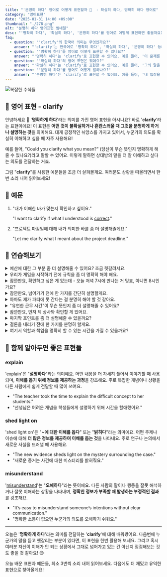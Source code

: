```yaml
---
title: "'분명히 하다' 영어로 어떻게 표현할까 🎯  - 확실히 하다, 명확히 하다 영어로"
category: "영어표현"
date: "2025-01-31 14:00 +09:00"
thumbnail: "./278.png"
alt: "분명히 하다 영어표현 썸네일"
desc: "'명확히 하다', '확실히 하다', '분명히 하다'를 영어로 어떻게 표현하면 좋을까요? '이 문제를 명확히 해줘'는 어떤 식으로 말할 수 있을까요? '그의 말을 확실히 하고 싶어'는 어떻게 표현할 수 있을까요? '내 입장을 분명히 하고 싶어'는 영어로 어떻게 말할 수 있을까요? 이러한 표현을 영어로 배우는 법을 알아봅시다. 다양한 예문을 통해서 연습하고 본인의 표현으로 만들어 보세요."
faq:
  - question: "'clarify'의 한국어 의미는 무엇인가요?"
    answer: "'clarify'는 한국어로 '명확히 하다', '확실히 하다', '분명히 하다' 등의 의미를 가지고 있어요."
  - question: "'명확히 하다'를 영어로 어떻게 표현할 수 있나요?"
    answer: "'명확히 하다'는 'clarify'로 표현할 수 있어요. 예를 들어, '이 문제를 명확히 해줘'는 'Please clarify this issue'로 말할 수 있죠."
  - question: "'확실히 하다'의 영어 표현은 뭐예요?"
    answer: "'확실히 하다'는 'clarify'로 표현할 수 있어요. 예를 들어, '그의 말을 확실히 하고 싶어'는 'I want to clarify what he said'로 말할 수 있어요."
  - question: "'분명히 하다'를 영어로 어떻게 말하나요?"
    answer: "'분명히 하다'는 'clarify'로 표현할 수 있어요. 예를 들어, '내 입장을 분명히 하고 싶어'는 'I want to clarify my position'으로 표현할 수 있답니다."
---
```


![복잡한 수식들](./278-1.jpg)

## 🌟 영어 표현 - clarify

안녕하세요 👋 '**명확하게 하다**'라는 의미를 가진 영어 표현을 아시나요? 바로 '**clarify**'라는 표현이에요! 이 표현은 **어떤 것이 불확실하거나 혼란스러울 때 그것을 분명하게 하거나 설명하는 것**을 의미해요. 대개 긍정적인 뉘앙스를 가지고 있어서, 누군가의 의도를 확실히 이해하고 싶을 때 자주 사용해요!

<script async src="https://pagead2.googlesyndication.com/pagead/js/adsbygoogle.js?client=ca-pub-1465612013356152"
     crossorigin="anonymous"></script>
<!-- engple-horizontal-ad -->

<ins class="adsbygoogle"
     style="display:block"
     data-ad-client="ca-pub-1465612013356152"
     data-ad-slot="2106896038"
     data-ad-format="auto"
     data-full-width-responsive="true"></ins>

<script>
     (adsbygoogle = window.adsbygoogle || []).push({});
</script>

예를 들어, "Could you clarify what you mean?" (당신이 무슨 뜻인지 명확하게 해줄 수 있나요?)라고 말할 수 있어요. 이렇게 말하면 상대방의 말을 더 잘 이해하고 싶다는 의도를 전달하는 거죠.

그럼 "**clarify**"를 사용한 예문들을 조금 더 살펴볼게요. 여러분도 상황을 떠올리면서 한 번 소리 내어 읽어보세요!

## 📖 예문

1. "내가 이해한 바가 맞는지 확인하고 싶어요."

   "I want to clarify if what I understood is [correct](/blog/in-english/288.correct/)."

2. "프로젝트 마감일에 대해 내가 의미한 바를 좀 더 설명해줄게요."

   "Let me clarify what I meant about the project deadline."

## 💬 연습해보기

<details>
<summary>예산에 대한 그 부분 좀 더 설명해줄 수 있어요? 조금 헷갈려서요.</summary>
<span>Could you clarify that point about the budget? I'm a bit confused.</span>
</details>

<details>
<summary>우리가 게임을 시작하기 전에 규칙을 좀 더 명확히 해야 해요.</summary>
<span>We need to clarify the rules before we start playing.</span>
</details>

<details>
<summary>잠깐만요, 확인하고 싶은 게 있는데 - 오늘 저녁 7시에 만나는 거 맞죠, 아니면 8시인가요?</summary>
<span>Hey, just to clarify - are we meeting at 7 or 8 tonight?</span>
</details>

<details>
<summary>잠깐만요, 넘어가기 전에 한 가지를 간단히 설명할게요.</summary>
<span>Hold on, let me clarify something real quick before we move on.</span>
</details>

<details>
<summary>아마도 제가 파티에 못 간다는 걸 분명히 해야 할 것 같아요.</summary>
<span>I should probably clarify that I won't be able to <a href="/blog/in-english/244.make-it/">make it</a> to the party.</span>
</details>

<details>
<summary>"유연한 근무 시간"이 무슨 뜻인지 좀 더 설명해줄 수 있어요?</summary>
<span>Can you clarify what you mean by "flexible hours"?</span>
</details>

<details>
<summary>잠깐만요, 먼저 제 상사와 확인할 게 있어요.</summary>
<span>Hang on, I need to clarify something with my boss first.</span>
</details>

<details>
<summary>마지막 포인트를 좀 더 설명해줄 수 있을까요?</summary>
<span><a href="/blog/in-english/028.would-you-mind/">Would you mind</a> if I asked you to clarify that last point?</span>
</details>

<details>
<summary>결론을 내리기 전에 한 가지를 분명히 할게요.</summary>
<span>Let me clarify one thing before you <a href="/blog/in-english/203.jump-to-conclusions/">jump to conclusions</a>.</span>
</details>

<details>
<summary>여기서 역할과 책임을 명확히 할 수 있는 시간을 가질 수 있을까요?</summary>
<span>Can we take a minute to clarify the roles and responsibilities here?</span>
</details>

## 🤝 함께 알아두면 좋은 표현들

### explain

'explain'은 "**설명하다**"라는 의미예요. 어떤 내용을 더 자세히 풀어서 이야기할 때 사용되며, **이해를 돕기 위해 정보를 제공하는 과정**을 강조해요. 주로 복잡한 개념이나 상황을 다른 사람에게 쉽게 전달할 때 많이 쓰여요.

- "The teacher took the time to explain the difficult concept to her students."
- "선생님은 어려운 개념을 학생들에게 설명하기 위해 시간을 할애했어요."

### shed light on

'shed light on'은 "**~에 대한 이해를 돕다**" 또는 "**밝히다**"라는 의미예요. 어떤 주제나 이슈에 대해 **더 많은 정보를 제공하여 이해를 돕는 것**을 나타내요. 주로 연구나 논의에서 새로운 사실을 드러낼 때 사용해요.

- "The new evidence sheds light on the mystery surrounding the case."
- "새로운 증거는 사건에 대한 미스터리를 밝혀줘요."

### misunderstand

'[misunderstand](/blog/in-english/165.misunderstand/)'는 "**오해하다**"라는 뜻이에요. 다른 사람의 말이나 행동을 잘못 해석하거나 잘못 이해하는 상황을 나타내며, **정확한 정보가 부족할 때 발생하는 부정적인 결과**를 강조해요.

- "It’s easy to misunderstand someone’s intentions without clear communication."
- "명확한 소통이 없으면 누군가의 의도를 오해하기 쉬워요."

---

오늘은 '**명확하게 하다**'라는 의미를 전달하는 '**clarify**'에 대해 배워봤어요. 다음번에 누군가의 말을 듣고 헷갈리는 부분이 있다면, 이 표현을 한번 활용해 보세요. 그리고 혹시 여러분 자신이 이해가 안 되는 상황에서 그대로 넘어가고 있는 건 아닌지 점검해보는 것도 좋을 것 같아요! 😊

오늘 배운 표현과 예문들, 최소 3번씩 소리 내어 읽어보세요. 다음에도 더 재밌고 유익한 표현으로 찾아올게요!
